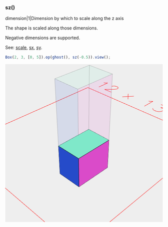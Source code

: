 ### sz()
dimension|1|Dimension by which to scale along the z axis

The shape is scaled along those dimensions.

Negative dimensions are supported.

See: [scale](../../nb/api/scale.nb), [sx](#https://raw.githubusercontent.com/jsxcad/JSxCAD/master/nb/api/sx.nb), [sy](#https://raw.githubusercontent.com/jsxcad/JSxCAD/master/nb/api/sy.md).

```JavaScript
Box(2, 3, [0, 5]).op(ghost(), sz(-0.5)).view();
```

![Image](sz.md.0.png)
